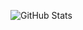 ![GitHub Stats](https://github-readme-stats.vercel.app/api?username=KanDisheng&count_private=true&show_icons=true&hide_border=true&hide_title=true)

<!--
### Hi there 👋
-->

<!--
**KanDisheng/KanDisheng** is a ✨ _special_ ✨ repository because its `README.md` (this file) appears on your GitHub profile.

Here are some ideas to get you started:

- 🔭 I’m currently working on ...
- 🌱 I’m currently learning ...
- 👯 I’m looking to collaborate on ...
- 🤔 I’m looking for help with ...
- 💬 Ask me about ...
- 📫 How to reach me: ...
- 😄 Pronouns: ...
- ⚡ Fun fact: ...
-->

